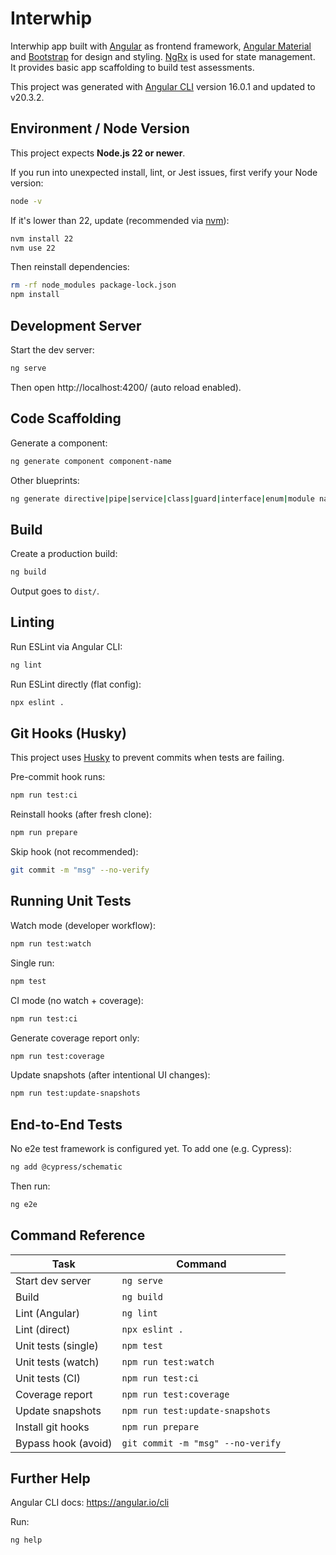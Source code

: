 # Interwhip

Interwhip app built with [Angular](https://angular.io/) as frontend framework, [Angular Material](https://material.angular.io/) and [Bootstrap](https://getbootstrap.com/) for design and styling. [NgRx](https://ngrx.io/) is used for state management.  
It provides basic app scaffolding to build test assessments.

This project was generated with [Angular CLI](https://github.com/angular/angular-cli) version 16.0.1 and updated to v20.3.2.

## Environment / Node Version

This project expects **Node.js 22 or newer**.

If you run into unexpected install, lint, or Jest issues, first verify your Node version:

```bash
node -v
```

If it's lower than 22, update (recommended via [nvm](https://github.com/nvm-sh/nvm)):

```bash
nvm install 22
nvm use 22
```

Then reinstall dependencies:

```bash
rm -rf node_modules package-lock.json
npm install
```

## Development Server

Start the dev server:

```bash
ng serve
```

Then open http://localhost:4200/ (auto reload enabled).

## Code Scaffolding

Generate a component:

```bash
ng generate component component-name
```

Other blueprints:

```bash
ng generate directive|pipe|service|class|guard|interface|enum|module name
```

## Build

Create a production build:

```bash
ng build
```

Output goes to `dist/`.

## Linting

Run ESLint via Angular CLI:

```bash
ng lint
```

Run ESLint directly (flat config):

```bash
npx eslint .
```

## Git Hooks (Husky)

This project uses [Husky](https://typicode.github.io/husky) to prevent commits when tests are failing.

Pre-commit hook runs:

```bash
npm run test:ci
```

Reinstall hooks (after fresh clone):

```bash
npm run prepare
```

Skip hook (not recommended):

```bash
git commit -m "msg" --no-verify
```

## Running Unit Tests

Watch mode (developer workflow):

```bash
npm run test:watch
```

Single run:

```bash
npm test
```

CI mode (no watch + coverage):

```bash
npm run test:ci
```

Generate coverage report only:

```bash
npm run test:coverage
```

Update snapshots (after intentional UI changes):

```bash
npm run test:update-snapshots
```

## End-to-End Tests

No e2e test framework is configured yet. To add one (e.g. Cypress):

```bash
ng add @cypress/schematic
```

Then run:

```bash
ng e2e
```

## Command Reference

| Task                | Command                           |
| ------------------- | --------------------------------- |
| Start dev server    | `ng serve`                        |
| Build               | `ng build`                        |
| Lint (Angular)      | `ng lint`                         |
| Lint (direct)       | `npx eslint .`                    |
| Unit tests (single) | `npm test`                        |
| Unit tests (watch)  | `npm run test:watch`              |
| Unit tests (CI)     | `npm run test:ci`                 |
| Coverage report     | `npm run test:coverage`           |
| Update snapshots    | `npm run test:update-snapshots`   |
| Install git hooks   | `npm run prepare`                 |
| Bypass hook (avoid) | `git commit -m "msg" --no-verify` |

## Further Help

Angular CLI docs: https://angular.io/cli

Run:

```bash
ng help
```
